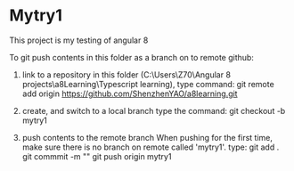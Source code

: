# Mytry1
This project is my testing of angular 8

To git push contents in this folder as a branch on to remote github:

1. link to a repository
in this folder (C:\Users\Z70\Angular 8 projects\a8Learning\Typescript learning), type command:
git remote add origin https://github.com/ShenzhenYAO/a8learning.git

2. create, and switch to a local branch
type the command:
git checkout -b mytry1

3. push contents to the remote branch
When pushing for the first time, make sure there is no branch on remote called 'mytry1'. 
type:
git add .
git commmit -m "<version>"
git push origin mytry1

